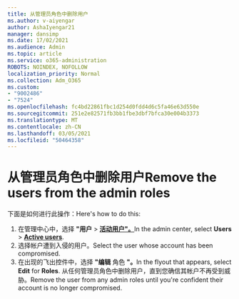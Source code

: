 ```yaml
---
title: 从管理员角色中删除用户
ms.author: v-aiyengar
author: AshaIyengar21
manager: dansimp
ms.date: 17/02/2021
ms.audience: Admin
ms.topic: article
ms.service: o365-administration
ROBOTS: NOINDEX, NOFOLLOW
localization_priority: Normal
ms.collection: Adm_O365
ms.custom:
- "9002486"
- "7524"
ms.openlocfilehash: fc4bd22861fbc1d254d0fdd4d6c5fa46e63d550e
ms.sourcegitcommit: 251e2e82571fb3bb1fbe3dbf7bfca30e004b3373
ms.translationtype: MT
ms.contentlocale: zh-CN
ms.lasthandoff: 03/05/2021
ms.locfileid: "50464358"
---
```

# <a name="remove-the-users-from-the-admin-roles"></a><span data-ttu-id="e5240-102">从管理员角色中删除用户</span><span class="sxs-lookup"><span data-stu-id="e5240-102">Remove the users from the admin roles</span></span>

<span data-ttu-id="e5240-103">下面是如何进行此操作：</span><span class="sxs-lookup"><span data-stu-id="e5240-103">Here's how to do this:</span></span>

1. <span data-ttu-id="e5240-104">在管理中心中，选择 **"用户**  >  [**活动用户"。**](https://go.microsoft.com/fwlink/p/?linkid=834822)</span><span class="sxs-lookup"><span data-stu-id="e5240-104">In the admin center, select **Users** > [**Active users**](https://go.microsoft.com/fwlink/p/?linkid=834822).</span></span>
1. <span data-ttu-id="e5240-105">选择帐户遭到入侵的用户。</span><span class="sxs-lookup"><span data-stu-id="e5240-105">Select the user whose account has been compromised.</span></span>
1. <span data-ttu-id="e5240-106">在出现的飞出控件中，选择 **"编辑** 角色 **"。**</span><span class="sxs-lookup"><span data-stu-id="e5240-106">In the flyout that appears, select **Edit** for **Roles**.</span></span> <span data-ttu-id="e5240-107">从任何管理员角色中删除用户，直到您确信其帐户不再受到威胁。</span><span class="sxs-lookup"><span data-stu-id="e5240-107">Remove the user from any admin roles until you're confident their account is no longer compromised.</span></span>

